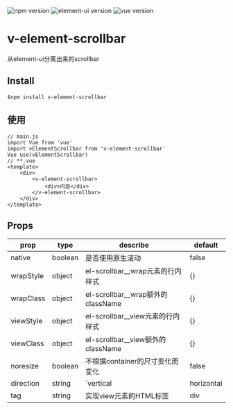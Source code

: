![npm version](https://img.shields.io/badge/npm-6.14.5-informational)
![element-ui version](https://img.shields.io/badge/element--ui-2.13.2-ff69b4)
![vue version](https://img.shields.io/badge/vue-2.6.12-blueviolet)

# v-element-scrollbar
从element-ui分离出来的scrollbar
## Install
```
$npm install v-element-scrollbar
```
## 使用

```
// main.js
import Vue from 'vue'
import vElementScrollbar from 'v-element-scrollbar'
Vue use(vElementScrollbar)
// **.vue
<template>
    <div>
        <v-element-scrollbar>
            <div>内容</div>
        </v-element-scrollbar>
    </div>
</template> 
```
## Props
|  prop   | type | describe | default |
|  ----  | ----  | ---- | ---- |
| native  | boolean | 是否使用原生滚动 | false |
| wrapStyle | object | el-scrollbar__wrap元素的行内样式 | {} |
| wrapClass | object | el-scrollbar__wrap额外的className | {} |
| viewStyle | object | el-scrollbar__view元素的行内样式 | {} |
| viewClass | object | el-scrollbar__view额外的className | {} |
| noresize | boolean | 不根据container的尺寸变化而变化 | false |
| direction | string | `vertical | horizontal | both` 设置滚动方向 | vertical |
| tag | string | 实现view元素的HTML标签 | div |



